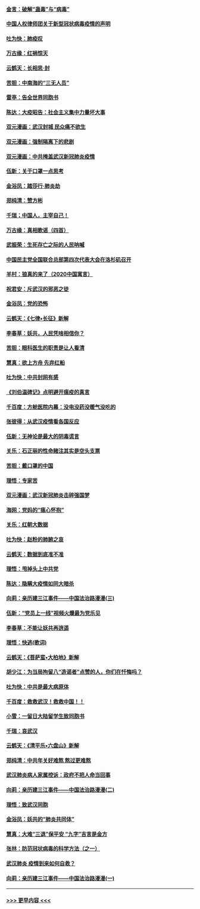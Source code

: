 #### [金言：破解“蛊毒”与“病毒”](../pages/nsc993/n11864103.md?t=02131333) 
#### [中国人权律师团关于新型冠状病毒疫情的声明](../pages/nsc993/n11864249.md?t=02131333) 
#### [吐为快：肺疫叹](../pages/nsc993/n11864027.md?t=02131333) 
#### [万古缘：红祸惊天](../pages/nsc993/n11864079.md?t=02131333) 
#### [云鹤天：长相思‧封](../pages/nsc993/n11864006.md?t=02131333) 
#### [苦胆：中南海的“三无人员”](../pages/nsc993/n11862997.md?t=02131333) 
#### [雷亭：告全世界同胞书](../pages/nsc993/n11862572.md?t=02131333) 
#### [陈达：大疫昭告：社会主义集中力量坏大事](../pages/nsc993/n11859419.md?t=02131333) 
#### [双元漫画：武汉封城 民众痛不欲生](../pages/nsc993/n11859287.md?t=02131333) 
#### [双元漫画：强制隔离下的悲剧](../pages/nsc993/n11859244.md?t=02131333) 
#### [双元漫画：中共掩盖武汉新冠肺炎疫情](../pages/nsc993/n11858249.md?t=02131333) 
#### [伍新：关于口罩一点思考](../pages/nsc993/n11859195.md?t=02131333) 
#### [金浴凤：踏莎行‧肺炎劫](../pages/nsc993/n11858227.md?t=02131333) 
#### [郑纯清：赞方彬](../pages/nsc993/n11856803.md?t=02131333) 
#### [千瑞；中国人，主宰自己！](../pages/nsc993/n11856793.md?t=02131333) 
#### [万古缘：真相歌谣（四首）](../pages/nsc993/n11856263.md?t=02131333) 
#### [武振荣：生死存亡之际的人民呐喊](../pages/nsc993/n11856256.md?t=02131333) 
#### [中国民主党全国联合总部第四次代表大会在洛杉矶召开](../pages/nsc993/n11856344.md?t=02131333) 
#### [羊村：狼真的来了（2020中国寓言）](../pages/nsc993/n11856229.md?t=02131333) 
#### [祝君安：斥武汉的邪恶之徒](../pages/nsc993/n11855861.md?t=02131333) 
#### [金浴凤：党的恐怖](../pages/nsc993/n11855849.md?t=02131333) 
#### [云鹤天：《七律▪长征》新解](../pages/nsc993/n11855479.md?t=02131333) 
#### [李春草：妖共，人民凭啥相信你？](../pages/nsc993/n11855196.md?t=02131333) 
#### [苦胆：眼科医生的职责是让人看清](../pages/nsc993/n11853840.md?t=02131333) 
#### [慧真：欲上方舟 先弃红船](../pages/nsc993/n11853483.md?t=02131333) 
#### [吐为快：中共封网有感](../pages/nsc993/n11852575.md?t=02131333) 
#### [《刘伯温碑记》点明避开瘟疫的真言](../pages/nsc993/n11852128.md?t=02131333) 
#### [千百度：方舱医院内幕：没电没药没暖气没吃的](../pages/nsc993/n11850211.md?t=02131333) 
#### [张彼得：从武汉疫情看各国反应](../pages/nsc993/n11850102.md?t=02131333) 
#### [伍新：无神论是最大的阴毒谎言](../pages/nsc993/n11846129.md?t=02131333) 
#### [关乐：石正丽的性命赌注其实是空头支票](../pages/nsc993/n11846109.md?t=02131333) 
#### [苦胆：戴口罩的中国](../pages/nsc993/n11845576.md?t=02131333) 
#### [理悟：专家苦](../pages/nsc993/n11845564.md?t=02131333) 
#### [双元漫画：武汉新冠肺炎击碎强国梦](../pages/nsc993/n11843320.md?t=02131333) 
#### [海网：党妈的“瘟心怀抱”](../pages/nsc993/n11840740.md?t=02131333) 
#### [关乐：红朝大数据](../pages/nsc993/n11840675.md?t=02131333) 
#### [吐为快：赵粉的肺腑之哀](../pages/nsc993/n11840618.md?t=02131333) 
#### [云鹤天：数据到底准不准](../pages/nsc993/n11840325.md?t=02131333) 
#### [理悟：甩掉头上中共党](../pages/nsc993/n11838826.md?t=02131333) 
#### [陈达：隐瞒大疫情如同大暗杀](../pages/nsc993/n11838771.md?t=02131333) 
#### [向莉：亲历建三江事件——中国法治路漫漫(三)](../pages/nsc993/n11831825.md?t=02131333) 
#### [伍新：“党员上一线”视频火爆最为党乐见](../pages/nsc993/n11838200.md?t=02131333) 
#### [李春草：不能让妖共再逍遥](../pages/nsc993/n11838102.md?t=02131333) 
#### [理悟：快逃(歌词)](../pages/nsc993/n11838083.md?t=02131333) 
#### [云鹤天：《菩萨蛮▪大柏地》新解](../pages/nsc993/n11838059.md?t=02131333) 
#### [胡少江：为当局拘留八“造谣者”点赞的人，你们在忏悔吗？](../pages/nsc993/n11836801.md?t=02131333) 
#### [吐为快：中共是最大病原体](../pages/nsc993/n11836748.md?t=02131333) 
#### [千百度：救救武汉！救救中国！！](../pages/nsc993/n11836145.md?t=02131333) 
#### [小雪：一留日大陆留学生致同胞书](../pages/nsc993/n11834624.md?t=02131333) 
#### [千瑞：哀武汉](../pages/nsc993/n11833647.md?t=02131333) 
#### [云鹤天：《清平乐▪六盘山》新解](../pages/nsc993/n11833611.md?t=02131333) 
#### [郑纯清：中共年关好难熬 熬过更难熬](../pages/nsc993/n11833489.md?t=02131333) 
#### [武汉肺炎病人家属控诉：政府不把人命当回事](../pages/nsc993/n11833205.md?t=02131333) 
#### [向莉：亲历建三江事件——中国法治路漫漫(二)](../pages/nsc993/n11829102.md?t=02131333) 
#### [理悟：致武汉同胞](../pages/nsc993/n11831522.md?t=02131333) 
#### [金浴凤：妖共的“肺炎共同体”](../pages/nsc993/n11829448.md?t=02131333) 
#### [慧真：大难“三退”保平安 “九字”吉言是金方](../pages/nsc993/n11829501.md?t=02131333) 
#### [张林：防范冠状病毒的科学方法（之一）](../pages/nsc993/n11828618.md?t=02131333) 
#### [武汉肺炎 疫情到来如何自救？](../pages/nsc993/n11827632.md?t=02131333) 
#### [向莉：亲历建三江事件——中国法治路漫漫(一)](../pages/nsc993/n11827190.md?t=02131333) 

----
#### [ >>> 更早内容 <<< ](../indexes/nsc993-earlier.md)

